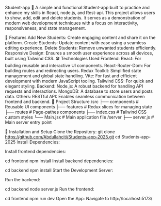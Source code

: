 Student-app 🌟
A simple and functional Student-app built to practice and enhance my skills in React, node.js, and Rest-api. This project allows users to show, add, edit and delete students. It serves as a demonstration of modern web development techniques with a focus on interactivity, responsiveness, and state management.

🚀 Features
Add New Students: Create engaging content and share it on the platform.
Create Students: Update content with ease using a seamless editing experience.
Delete Students: Remove unwanted students efficiently.
Responsive Design: Ensures a smooth user experience across all devices, built using Tailwind CSS.
🛠️ Technologies Used
Frontend:
React: For building reusable and interactive UI components.
React-Router-Dom: For building routes and redirecting users.
Redux Toolkit: Simplified state management and global state handling.
Vite: For fast and efficient development with modern JavaScript tooling.
Tailwind CSS: For quick and elegant styling.
Backend:
Node.js: A robust backend for handling API requests and interactions.
MongoDB: A database to store users and posts data.
Others:
RESTful API: Enables seamless communication between frontend and backend.
📂 Project Structure
/src ├── components # Reusable UI components ├── features # Redux slices for managing state ├── routes # Page-pathes components ├── index.css # Tailwind CSS custom styles └── Main.jsx # Main application file /server ├── server.js # Main server entry point

🔧 Installation and Setup
Clone the Repository:
   git clone https://github.com/Abdullahciti/Students-app-2025.git
   cd Students-app-2025
Install Dependencies:

Install frontend dependencies:

  cd frontend
  npm install
Install backend dependencies:

  cd backend
  npm install
Start the Development Server:

Run the backend:

  cd backend
  node server.js
Run the frontend:

  cd frontend
  npm run dev
Open the App: Navigate to http://localhost:5173/ 
